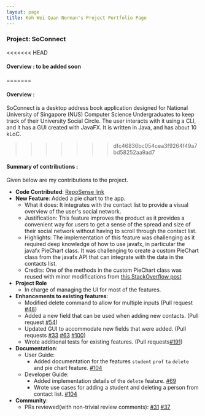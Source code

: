 ```yaml
---
layout: page
title: Koh Wei Quan Norman's Project Portfolio Page
---
```


### Project: SoConnect

<<<<<<< HEAD
#### Overview : to be added soon
=======
#### Overview : 

SoConnect is a desktop address book application designed for National University of Singapore (NUS) Computer Science Undergraduates to keep track of their University Social Circle. The user interacts with it using a CLI, and it has a GUI created with JavaFX. It is written in Java, and has about 10 kLoC.

>>>>>>> dfc46836bc054cea3f9264f49a7bd58252aa9ad7
#### Summary of contributions :

Given below are my contributions to the project.

- **Code Contributed**: [RepoSense link](https://nus-cs2103-ay2223s1.github.io/tp-dashboard/?search=normkoh&breakdown=true&sort=groupTitle&sortWithin=title&since=2022-09-16&timeframe=commit&mergegroup=&groupSelect=groupByRepos&checkedFileTypes=docs~functional-code~test-code~other)
- **New Feature**: Added a pie chart to the app.
  - What it does: It integrates with the contact list to provide a visual overview of the user's social network.
  - Justification: This feature improves the product as it provides a convenient way for users to get a sense of the spread and size of their social network without having to scroll through the contact list.
  - Highlights: The implementation of this feature was challenging as it required deep knowledge of how to use javafx, in particular the javafx PieChart class. It was challenging to create a custom PieChart class from the javafx API that can integrate with the data in the contacts list.
  - Credits: One of the methods in the custom PieChart class was reused with minor modifications from [this StackOverflow post](https://stackoverflow.com/questions/35479375)
- **Project Role**
  - In charge of managing the UI for most of the features.
- **Enhancements to existing features**:
  - Modified delete command to allow for multiple inputs (Pull request [#48](https://github.com/AY2223S1-CS2103T-W08-3/tp/pull/48))
  - Added a new field that can be used when adding new contacts. (Pull request [#54](https://github.com/AY2223S1-CS2103T-W08-3/tp/pull/54))
  - Updated GUI to accommodate new fields that were added. (Pull requests [#33](https://github.com/AY2223S1-CS2103T-W08-3/tp/pull/33) [#63](https://github.com/AY2223S1-CS2103T-W08-3/tp/pull/63) [#100](https://github.com/AY2223S1-CS2103T-W08-3/tp/pull/100))
  - Wrote additional tests for existing features. (Pull requests[#191](https://github.com/AY2223S1-CS2103T-W08-3/tp/pull/191))
- **Documentation**:
  - User Guide:
    - Added documentation for the features `student` `prof` `ta` `delete` and pie chart feature. [#104](https://github.com/AY2223S1-CS2103T-W08-3/tp/pull/104)
  - Developer Guide:
    - Added implementation details of the `delete` feature. [#69](https://github.com/AY2223S1-CS2103T-W08-3/tp/pull/69)
    - Wrote use cases for adding a student and deleting a person from contact list. [#104](https://github.com/AY2223S1-CS2103T-W08-3/tp/pull/104)
- **Community**:
  - PRs reviewed(with non-trivial review comments): [#31](https://github.com/AY2223S1-CS2103T-W08-3/tp/pull/31) [#37](https://github.com/AY2223S1-CS2103T-W08-3/tp/pull/37)
